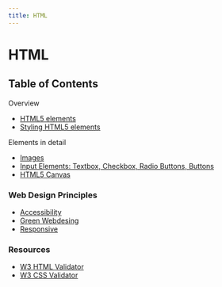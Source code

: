 ```yaml
---
title: HTML
---
```


# HTML

<section>

## Table of Contents

Overview
* [HTML5 elements](elements)
* [Styling HTML5 elements](elements-styling)

Elements in detail
* [Images](html-images)
* [Input Elements: Textbox, Checkbox, Radio Buttons, Buttons](html-input)
* [HTML5 Canvas](html-canvas)

### Web Design Principles
* [Accessibility](webdesign-accessibility)
* [Green Webdesing](webdesign-green)
* [Responsive](webdesign-responsive)



### Resources
* [W3 HTML Validator](http://validator.w3.org)
* [W3 CSS Validator](http://jigsaw.w3.org/css-validator/)

</section>
